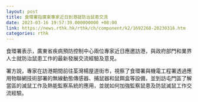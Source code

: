 ```yaml
---
layout: post
title: 食環署指廣東專家近日到港就防治鼠患交流
date: 2023-03-16 19:57:39.000000000 +08:00
link: https://news.rthk.hk/rthk/ch/component/k2/1692268-20230316.htm
categories: rthk
---
```


食環署表示，廣東省疾病預防控制中心兩位專家近日應邀訪港，與政府部門和業界人士就防治鼠患工作的最新發展交流經驗及意見。

署方說，專家在訪港期間前往荃灣楊屋道街市，視察了食環署與機電工程署透過應用物聯網技術部署的無線動態傳感器、捕鼠器和鼠餌盒等設備，並到訪屯門區了解當區的滅鼠工作及熱能監察系統的應用，並就如何加強監察鼠患及防鼠滅鼠工作交流經驗。
